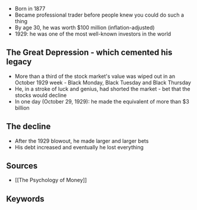 - Born in 1877
- Became professional trader before people knew you could do such a thing
- By age 30, he was worth $100 million (inflation-adjusted)
- 1929: he was one of the most well-known investors in the world

## The Great Depression - which cemented his legacy
- More than a third of the stock market's value was wiped out in an October 1929 week - Black Monday, Black Tuesday and Black Thursday
- He, in a stroke of luck and genius, had shorted the market - bet that the stocks would decline
- In one day (October 29, 1929): he made the equivalent of more than $3 billion

## The decline
- After the 1929 blowout, he made larger and larger bets
- His debt increased and eventually he lost everything

## Sources
- [[The Psychology of Money]]
## Keywords

